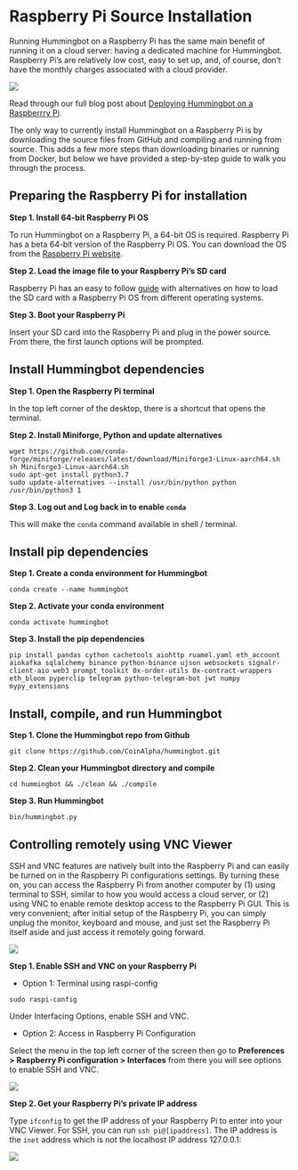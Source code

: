 # Raspberry Pi Source Installation

Running Hummingbot on a Raspberry Pi has the same main benefit of running it on a cloud server: having a dedicated machine for Hummingbot.  Raspberry Pi’s are relatively low cost, easy to set up, and, of course, don’t have the monthly charges associated with a cloud provider.

![](/assets/img/rpi-hummingbot.jpg)

Read through our full blog post about [Deploying Hummingbot on a Raspberrry Pi](https://hummingbot.io/blog/2020-07-deploying-hummingbot-on-a-raspberry-pi/).

The only way to currently install Hummingbot on a Raspberry Pi is by downloading the source files from GitHub and compiling and running from source. This adds a few more steps than downloading binaries or running from Docker, but below we have provided a step-by-step guide to walk you through the process.


## Preparing the Raspberry Pi for installation

**Step 1. Install 64-bit Raspberry Pi OS**

To run Hummingbot on a Raspberry Pi, a 64-bit OS is required. Raspberry Pi has a beta 64-bit version of the Raspberry Pi OS. You can download the OS from the [Raspberry Pi website](https://www.raspberrypi.org/forums/viewtopic.php?f=117&t=275370).

**Step 2. Load the image file to your Raspberry Pi’s SD card**

Raspberry Pi has an easy to follow [guide](https://www.raspberrypi.org/documentation/installation/installing-images/) with alternatives on how to load the SD card with a Raspberry Pi OS from different operating systems.

**Step 3. Boot your Raspberry Pi**

Insert your SD card into the Raspberry Pi and plug in the power source. From there, the first launch options will be prompted.


## Install Hummingbot dependencies

**Step 1. Open the Raspberry Pi terminal**

In the top left corner of the desktop, there is a shortcut that opens the terminal.
 
**Step 2.  Install Miniforge, Python and update alternatives**

```
wget https://github.com/conda-forge/miniforge/releases/latest/download/Miniforge3-Linux-aarch64.sh
sh Miniforge3-Linux-aarch64.sh
sudo apt-get install python3.7
sudo update-alternatives --install /usr/bin/python python /usr/bin/python3 1
```

**Step 3. Log out and Log back in to enable `conda`**

This will make the `conda` command available in shell / terminal.


## Install pip dependencies

**Step 1. Create a conda environment for Hummingbot**

```
conda create --name hummingbot
```

**Step 2. Activate your conda environment**

```
conda activate hummingbot
```

**Step 3. Install the pip dependencies**

```
pip install pandas cython cachetools aiohttp ruamel.yaml eth_account aiokafka sqlalchemy binance python-binance ujson websockets signalr-client-aio web3 prompt_toolkit 0x-order-utils 0x-contract-wrappers eth_bloom pyperclip telegram python-telegram-bot jwt numpy mypy_extensions
```

## Install, compile, and run Hummingbot

**Step 1. Clone the Hummingbot repo from Github**

```
git clone https://github.com/CoinAlpha/hummingbot.git
```
 
**Step 2. Clean your Hummingbot directory and compile**

```
cd hummingbot && ./clean && ./compile
```

**Step 3. Run Hummingbot**

```
bin/hummingbot.py
```

## Controlling remotely using VNC Viewer

SSH and VNC features are natively built into the Raspberry Pi and can easily be turned on in the Raspberry Pi configurations settings. By turning these on, you can access the Raspberry Pi from another computer by (1) using terminal to SSH, similar to how you would access a cloud server, or (2) using VNC to enable remote desktop access to the Raspberry Pi GUI. This is very convenient; after initial setup of the Raspberry Pi, you can simply unplug the monitor, keyboard and mouse, and just set the Raspberry Pi itself aside and just access it remotely going forward.

![](/assets/img/rpi-ssh.jpg)

**Step 1. Enable SSH and VNC on your Raspberry Pi**

- Option 1: Terminal using raspi-config

```
sudo raspi-config
```

Under Interfacing Options, enable SSH and VNC.

- Option 2: Access in Raspberry Pi Configuration

Select the menu in the top left corner of the screen then go to **Preferences > Raspberry Pi configuration > Interfaces** from there you will see options to enable SSH and VNC.

![](rpi-config.jpg)

**Step 2. Get your Raspberry Pi’s private IP address**

Type `ifconfig` to get the IP address of your Raspberry Pi to enter into your VNC Viewer. For SSH, you can run `ssh pi@[ipaddress]`. The IP address is the `inet` address which is not the localhost IP address 127.0.0.1:

![](/assets/img/rpi-private-address.jpg)